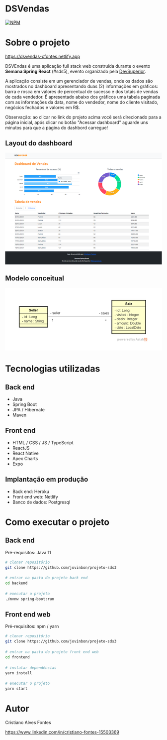 # DSVendas
[![NPM](https://img.shields.io/npm/l/react)](https://github.com/jovinbon/projeto-sds3/blob/master/LICENSE) 

# Sobre o projeto

https://dsvendas-cfontes.netlify.app

DSVEndas é uma aplicação full stack web construída durante o evento **Semana Spring React** (#sds5), evento organizado pela [DevSuperior](https://devsuperior.com "Site da DevSuperior").

A aplicação consiste em um gerenciador de vendas, onde os dados são mostrados no dashboard apresentando duas (2) informações em gráficos: barra e rosca em valores de percentual de sucesso e dos totais de vendas de cada vendedor. 
É apresentado abaixo dos gráficos uma tabela paginada com as informações da data, nome do vendedor, nome do cliente visitado, negócios fechados e valores em R$.

Observação: ao clicar no link do projeto acima você será direcionado para a página inicial, após clicar no botão "Acessar dashboard" aguarde uns minutos para que a página do dashbord carregue!

## Layout do dashboard
![Tela dashboard](https://github.com/jovinbon/assets/blob/main/dashbordvendas.png)

## Modelo conceitual
![Modelo Conceitual](https://github.com/jovinbon/assets/blob/main/modeloconceitual.png)

# Tecnologias utilizadas
## Back end
- Java
- Spring Boot
- JPA / Hibernate
- Maven
## Front end
- HTML / CSS / JS / TypeScript
- ReactJS
- React Native
- Apex Charts
- Expo
## Implantação em produção
- Back end: Heroku
- Front end web: Netlify
- Banco de dados: Postgresql

# Como executar o projeto

## Back end
Pré-requisitos: Java 11

```bash
# clonar repositório
git clone https://github.com/jovinbon/projeto-sds3

# entrar na pasta do projeto back end
cd backend

# executar o projeto
./mvnw spring-boot:run
```

## Front end web
Pré-requisitos: npm / yarn

```bash
# clonar repositório
git clone https://github.com/jovinbon/projeto-sds3

# entrar na pasta do projeto front end web
cd frontend

# instalar dependências
yarn install

# executar o projeto
yarn start
```

# Autor

Cristiano Alves Fontes

https://www.linkedin.com/in/cristiano-fontes-15503369
